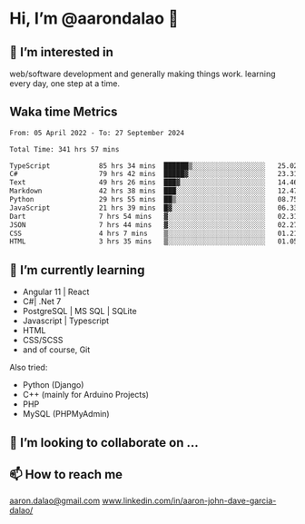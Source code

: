 # __Hi, I’m @aarondalao__ 👋 
## 👀 I’m interested in 
web/software development and generally making things work.
learning every day, one step at a time. 

## Waka time Metrics
<!--START_SECTION:waka-->

```txt
From: 05 April 2022 - To: 27 September 2024

Total Time: 341 hrs 57 mins

TypeScript            85 hrs 34 mins  ██████▒░░░░░░░░░░░░░░░░░░   25.02 %
C#                    79 hrs 42 mins  █████▓░░░░░░░░░░░░░░░░░░░   23.31 %
Text                  49 hrs 26 mins  ███▓░░░░░░░░░░░░░░░░░░░░░   14.46 %
Markdown              42 hrs 38 mins  ███░░░░░░░░░░░░░░░░░░░░░░   12.47 %
Python                29 hrs 55 mins  ██▒░░░░░░░░░░░░░░░░░░░░░░   08.75 %
JavaScript            21 hrs 39 mins  █▓░░░░░░░░░░░░░░░░░░░░░░░   06.33 %
Dart                  7 hrs 54 mins   ▓░░░░░░░░░░░░░░░░░░░░░░░░   02.31 %
JSON                  7 hrs 44 mins   ▓░░░░░░░░░░░░░░░░░░░░░░░░   02.27 %
CSS                   4 hrs 7 mins    ▒░░░░░░░░░░░░░░░░░░░░░░░░   01.21 %
HTML                  3 hrs 35 mins   ▒░░░░░░░░░░░░░░░░░░░░░░░░   01.05 %
```

<!--END_SECTION:waka-->

## 🌱 I’m currently learning 

- Angular 11 | React 
- C#| .Net 7
- PostgreSQL | MS SQL | SQLite
- Javascript | Typescript
- HTML 
- CSS/SCSS
- and of course, Git 


Also tried:
- Python (Django)
- C++ (mainly for Arduino Projects)
- PHP
- MySQL (PHPMyAdmin)


## 💞️ I’m looking to collaborate on ...

## 📫 How to reach me 
aaron.dalao@gmail.com
www.linkedin.com/in/aaron-john-dave-garcia-dalao/

<!---
aarondalao/aarondalao is a ✨ special ✨ repository because its `README.md` (this file) appears on your GitHub profile.
You can click the Preview link to take a look at your changes.
--->
